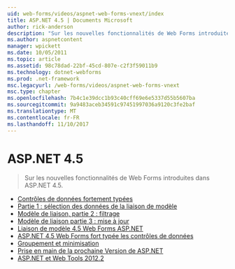 ```yaml
---
uid: web-forms/videos/aspnet-web-forms-vnext/index
title: ASP.NET 4.5 | Documents Microsoft
author: rick-anderson
description: "Sur les nouvelles fonctionnalités de Web Forms introduites dans ASP.NET 4.5."
ms.author: aspnetcontent
manager: wpickett
ms.date: 10/05/2011
ms.topic: article
ms.assetid: 98c78dad-22bf-45cd-807e-c2f3f59011b9
ms.technology: dotnet-webforms
ms.prod: .net-framework
msc.legacyurl: /web-forms/videos/aspnet-web-forms-vnext
msc.type: chapter
ms.openlocfilehash: 7b4c1e39dcc1b93c40cff69e6e5337d55b5607ba
ms.sourcegitcommit: 9a9483aceb34591c97451997036a9120c3fe2baf
ms.translationtype: MT
ms.contentlocale: fr-FR
ms.lasthandoff: 11/10/2017
---
```

<a name="aspnet-45"></a>ASP.NET 4.5
====================
> Sur les nouvelles fonctionnalités de Web Forms introduites dans ASP.NET 4.5.


- [Contrôles de données fortement typées](aspnet-vnext-videos-strongly-typed-data-controls.md)
- [Partie 1 : sélection des données de la liaison de modèle](aspnet-vnext-videos-model-binding-part-1-selecting-data.md)
- [Modèle de liaison, partie 2 : filtrage](aspnet-vnext-videos-model-binding-part-2-filtering.md)
- [Modèle de liaison partie 3 : mise à jour](aspnet-vnext-videos-model-binding-part-3-updating.md)
- [Liaison de modèle 4.5 Web Forms ASP.NET](aspnet-45-web-forms-model-binding.md)
- [ASP.NET 4.5 Web Forms fort typée les contrôles de données](aspnet-45-web-forms-strong-typed-data-controls.md)
- [Groupement et minimisation](aspnet-vnext-videos-bundling-and-minification.md)
- [Prise en main de la prochaine Version de ASP.NET](getting-started-with-the-next-version-of-aspnet.md)
- [ASP.NET et Web Tools 2012.2](aspnet-and-web-tools-20122.md)

